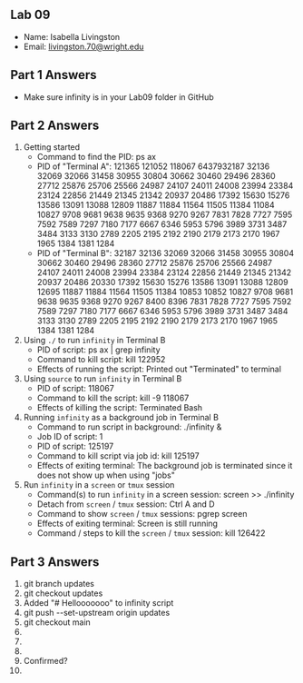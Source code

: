## Lab 09

- Name: Isabella Livingston
- Email: livingston.70@wright.edu

## Part 1 Answers

- Make sure infinity is in your Lab09 folder in GitHub

## Part 2 Answers

1. Getting started
   - Command to find the PID: ps ax
   - PID of "Terminal A": 121365 121052 118067 6437932187 32136 32069 32066 31458 30955 30804 30662 30460 29496 28360 27712 25876 25706 25566 24987 24107 24011 24008 23994 23384 23124 22856 21449 21345 21342 20937 20486 17392 15630 15276 13586 13091 13088 12809 11887 11884 11564 11505 11384 11084 10827 9708 9681 9638 9635 9368 9270 9267 7831 7828 7727 7595 7592 7589 7297 7180 7177 6667 6346 5953 5796 3989 3731 3487 3484 3133 3130 2789 2205 2195 2192 2190 2179 2173 2170 1967 1965 1384 1381 1284
   - PID of "Terminal B": 32187 32136 32069 32066 31458 30955 30804 30662 30460 29496 28360 27712 25876 25706 25566 24987 24107 24011 24008 23994 23384 23124 22856 21449 21345 21342 20937 20486 20330 17392 15630 15276 13586 13091 13088 12809 12695 11887 11884 11564 11505 11384 10853 10852 10827 9708 9681 9638 9635 9368 9270 9267 8400 8396 7831 7828 7727 7595 7592 7589 7297 7180 7177 6667 6346 5953 5796 3989 3731 3487 3484 3133 3130 2789 2205 2195 2192 2190 2179 2173 2170 1967 1965 1384 1381 1284
2. Using `./` to run `infinity` in Terminal B
   - PID of script: ps ax | grep infinity 
   - Command to kill script: kill 122952
   - Effects of running the script: Printed out "Terminated" to terminal
3. Using `source` to run `infinity` in Terminal B
   - PID of script: 118067
   - Command to kill the script: kill -9 118067
   - Effects of killing the script: Terminated Bash
4. Running `infinity` as a background job in Terminal B
   - Command to run script in background: ./infinity &
   - Job ID of script: 1
   - PID of script: 125197
   - Command to kill script via job id: kill 125197
   - Effects of exiting terminal: The background job is terminated since it does not show up when using "jobs"
5. Run `infinity` in a `screen` or `tmux` session 
   - Command(s) to run `infinity` in a screen session: screen >> ./infinity
   - Detach from `screen` / `tmux` session: Ctrl A and D
   - Command to show `screen` / `tmux` sessions: pgrep screen
   - Effects of exiting terminal: Screen is still running
   - Command / steps to kill the `screen` / `tmux` session: kill 126422

## Part 3 Answers

1. git branch updates
2. git checkout updates
3. Added "# Hellooooooo" to infinity script
4. git push --set-upstream origin updates
5. git checkout main
6.
7.
8.
9. Confirmed?
10.
